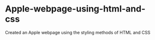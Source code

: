 # Apple-webpage-using-html-and-css
Created an Apple webpage using the styling methods of HTML and CSS
